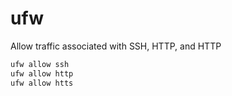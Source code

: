 # ufw

Allow traffic associated with SSH, HTTP, and HTTP
```sh
ufw allow ssh
ufw allow http
ufw allow htts
```